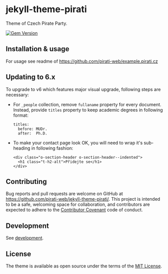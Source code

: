 # jekyll-theme-pirati

Theme of Czech Pirate Party.

[![Gem Version](https://badge.fury.io/rb/jekyll-theme-pirati.svg)](https://badge.fury.io/rb/jekyll-theme-pirati)

## Installation & usage

For usage see readme of  https://github.com/pirati-web/example.pirati.cz

## Updating to 6.x

To upgrade to v6 which features major visual upgrade, following steps are necessary:

 - For `_people` collection, remove `fullaname` property for every document. Instead, provide `titles` property to keep academic degrees in following format:

    ```
    titles:
      before: MUDr.
      after:  Ph.D.
    ```
 - To make your contact page look OK, you will need to wrap it's  sub-heading in following fashion:

    ```
    <div class="o-section-header o-section-header--indented">
      <h1 class="t-h2-alt">Přidejte se</h1>
    </div>
    ```

## Contributing

Bug reports and pull requests are welcome on GitHub at https://github.com/pirati-web/jekyll-theme-pirati/. This project is intended to be a safe, welcoming space for collaboration, and contributors are expected to adhere to the [Contributor Covenant](http://contributor-covenant.org) code of conduct.

## Development

See [development](development.md).

## License

The theme is available as open source under the terms of the [MIT
License](https://opensource.org/licenses/MIT).

